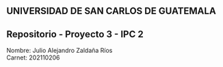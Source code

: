 ## UNIVERSIDAD DE SAN CARLOS DE GUATEMALA
## Repositorio - Proyecto 3 - IPC 2

Nombre: Julio Alejandro Zaldaña Ríos        
Carnet: 202110206 

